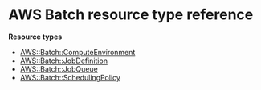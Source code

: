 # AWS Batch resource type reference<a name="AWS_Batch"></a>

**Resource types**

- [AWS::Batch::ComputeEnvironment](aws-resource-batch-computeenvironment.md)
- [AWS::Batch::JobDefinition](aws-resource-batch-jobdefinition.md)
- [AWS::Batch::JobQueue](aws-resource-batch-jobqueue.md)
- [AWS::Batch::SchedulingPolicy](aws-resource-batch-schedulingpolicy.md)
